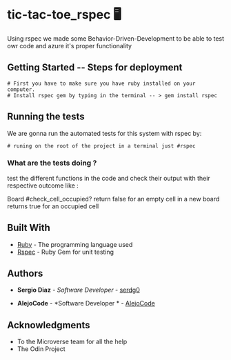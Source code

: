 
  # 
    
# tic-tac-toe_rspec :desktop_computer:

Using rspec we made some Behavior-Driven-Development to be able to test owr code and azure it's proper functionality
  
## Getting Started -- Steps for deployment 

    # First you have to make sure you have ruby installed on your computer.
    # Install rspec gem by typing in the terminal -- > gem install rspec

## Running the tests

We are gonna run the automated tests for this system with rspec by:

    # runing on the root of the project in a terminal just #rspec 

### What are the tests doing ?

test the different functions in the code and check their output with their respective outcome like :

Board
  #check_cell_occupied?
    return false for an empty cell in a new board
    returns true for an occupied cell


## Built With

* [Ruby](https://www.ruby-lang.org) - The programming language used
* [Rspec](https://rspec.info/) - Ruby Gem for unit testing



## Authors

* **Sergio Diaz** - *Software Developer* - [serdg0](https://github.com/serdg0)

* **AlejoCode** - *Software Developer * - [AlejoCode](https://github.com/AlejoCode)


## Acknowledgments

* To the Microverse team for all the help
* The Odin Project
